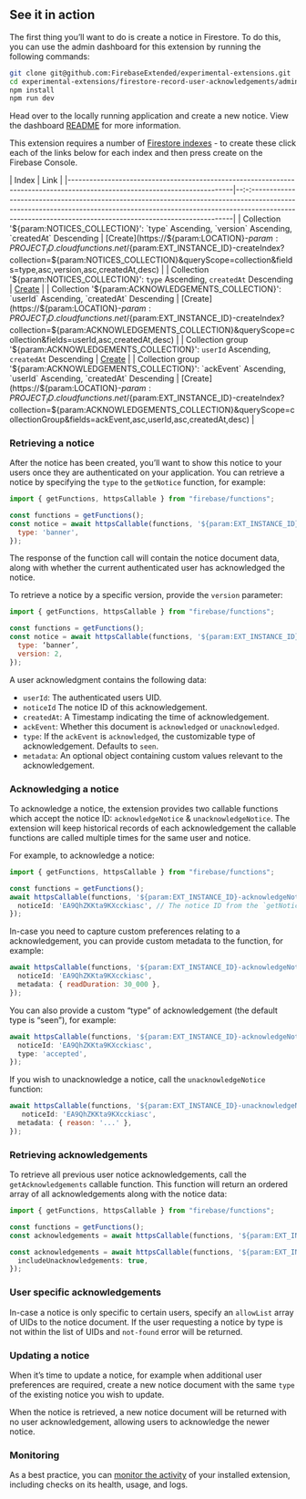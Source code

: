 ## See it in action

The first thing you’ll want to do is create a notice in Firestore. To do this, you can use the admin dashboard for this extension by running the following commands:

```bash
git clone git@github.com:FirebaseExtended/experimental-extensions.git
cd experimental-extensions/firestore-record-user-acknowledgements/admin-dashboard
npm install
npm run dev
```

Head over to the locally running application and create a new notice. View the dashboard [README](https://github.com/FirebaseExtended/experimental-extensions/blob/%40invertase/firestore-tos-extension/firestore-record-user-acknowledgements/admin-dashboard/README.md) for more information.

This extension requires a number of [Firestore indexes](https://firebase.google.com/docs/firestore/query-data/indexing) - to create these click each of the links below for each index and then press create on the Firebase Console.

| Index                                                                                                                     | Link                                                                                                                                                                                                                                     |
|---------------------------------------------------------------------------------------------------------------------------|--:-:-------------------------------------------------------------------------------------------------------------------------------------------------------------------------------------------------------------------------------------|
| Collection '${param:NOTICES_COLLECTION}': `type` Ascending, `version` Ascending, `createdAt` Descending                   | [Create](https://${param:LOCATION}-${param:PROJECT_ID}.cloudfunctions.net/${param:EXT_INSTANCE_ID}-createIndex?collection=${param:NOTICES_COLLECTION}&queryScope=collection&fields=type,asc,version,asc,createdAt,desc)                  |
| Collection '${param:NOTICES_COLLECTION}': `type` Ascending, `createdAt` Descending                                        | [Create](https://${param:LOCATION}-${param:PROJECT_ID}.cloudfunctions.net/${param:EXT_INSTANCE_ID}-createIndex?collection=${param:NOTICES_COLLECTION}&queryScope=collection&fields=type,asc,createdAt,desc)                              |
| Collection '${param:ACKNOWLEDGEMENTS_COLLECTION}': `userId` Ascending, `createdAt` Descending                             | [Create](https://${param:LOCATION}-${param:PROJECT_ID}.cloudfunctions.net/${param:EXT_INSTANCE_ID}-createIndex?collection=${param:ACKNOWLEDGEMENTS_COLLECTION}&queryScope=collection&fields=userId,asc,createdAt,desc)                   |
| Collection group '${param:ACKNOWLEDGEMENTS_COLLECTION}': `userId` Ascending, `createdAt` Descending                       | [Create](https://${param:LOCATION}-${param:PROJECT_ID}.cloudfunctions.net/${param:EXT_INSTANCE_ID}-createIndex?collection=${param:ACKNOWLEDGEMENTS_COLLECTION}&queryScope=collectionGroup&fields=userId,asc,createdAt,desc)              |
| Collection group '${param:ACKNOWLEDGEMENTS_COLLECTION}': `ackEvent` Ascending, `userId` Ascending, `createdAt` Descending | [Create](https://${param:LOCATION}-${param:PROJECT_ID}.cloudfunctions.net/${param:EXT_INSTANCE_ID}-createIndex?collection=${param:ACKNOWLEDGEMENTS_COLLECTION}&queryScope=collectionGroup&fields=ackEvent,asc,userId,asc,createdAt,desc) |

### Retrieving a notice

After the notice has been created, you’ll want to show this notice to your users once they are authenticated on your application. You can retrieve a notice by specifying the `type` to the `getNotice` function, for example:

```js
import { getFunctions, httpsCallable } from "firebase/functions";

const functions = getFunctions();
const notice = await httpsCallable(functions, '${param:EXT_INSTANCE_ID}-getNotice')({
  type: 'banner',
});
```

The response of the function call will contain the notice document data, along with whether the current authenticated user has acknowledged the notice.

To retrieve a notice by a specific version, provide the `version` parameter:

```js
import { getFunctions, httpsCallable } from "firebase/functions";

const functions = getFunctions();
const notice = await httpsCallable(functions, '${param:EXT_INSTANCE_ID}-getNotice')({
  type: ‘banner’,
  version: 2,
});
```

A user acknowledgment contains the following data:
- `userId`: The authenticated users UID.
- `noticeId` The notice ID of this acknowledgement.
- `createdAt`: A Timestamp indicating the time of acknowledgement.
- `ackEvent`: Whether this document is `acknowledged` or `unacknowledged`.
- `type`: If the `ackEvent` is `acknowledged`, the customizable type of acknowledgement. Defaults to `seen`.
- `metadata`: An optional object containing custom values relevant to the acknowledgement.

### Acknowledging a notice

To acknowledge a notice, the extension provides two callable functions which accept the notice ID: `acknowledgeNotice` & `unacknowledgeNotice`. The extension will keep historical records of each acknowledgement the callable functions are called multiple times for the same user and notice.

For example, to acknowledge a notice:

```js
import { getFunctions, httpsCallable } from "firebase/functions";

const functions = getFunctions();
await httpsCallable(functions, '${param:EXT_INSTANCE_ID}-acknowledgeNotice)({
  noticeId: 'EA9QhZKKta9KXcckiasc', // The notice ID from the `getNotice` call.
});
```

In-case you need to capture custom preferences relating to a acknowledgement, you can provide custom metadata to the function, for example:

```js
await httpsCallable(functions, '${param:EXT_INSTANCE_ID}-acknowledgeNotice)({
  noticeId: 'EA9QhZKKta9KXcckiasc',
  metadata: { readDuration: 30_000 },
});
```

You can also provide a custom “type” of acknowledgement (the default type is “seen”), for example:

```js
await httpsCallable(functions, '${param:EXT_INSTANCE_ID}-acknowledgeNotice)({
  noticeId: 'EA9QhZKKta9KXcckiasc',
  type: 'accepted',
});
```

If you wish to unacknowledge a notice, call the `unacknowledgeNotice` function:

```js
await httpsCallable(functions, '${param:EXT_INSTANCE_ID}-unacknowledgeNotice)({
   noticeId: 'EA9QhZKKta9KXcckiasc',
  metadata: { reason: '...' },
});
```

### Retrieving acknowledgements

To retrieve all previous user notice acknowledgements, call the `getAcknowledgements` callable function. This function will return an ordered array of all acknowledgements along with the notice data:

```js
import { getFunctions, httpsCallable } from "firebase/functions";

const functions = getFunctions();
const acknowledgements = await httpsCallable(functions, '${param:EXT_INSTANCE_ID}-getAcknowledgements)();
```

```js
const acknowledgements = await httpsCallable(functions, '${param:EXT_INSTANCE_ID}-getAcknowledgements)({
  includeUnacknowledgements: true,
});
```

### User specific acknowledgements

In-case a notice is only specific to certain users, specify an `allowList` array of UIDs to the notice document. If the user requesting a notice by type is not within the list of UIDs and `not-found` error will be returned.

### Updating a notice

When it’s time to update a notice, for example when additional user preferences are required, create a new notice document with the same `type` of the existing notice you wish to update.

When the notice is retrieved, a new notice document will be returned with no user acknowledgement, allowing users to acknowledge the newer notice.

### Monitoring

As a best practice, you can [monitor the activity](https://firebase.google.com/docs/extensions/manage-installed-extensions#monitor) of your installed extension, including checks on its health, usage, and logs.
